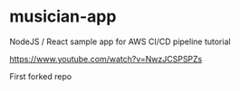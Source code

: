 # musician-app
NodeJS / React sample app for AWS CI/CD pipeline tutorial

https://www.youtube.com/watch?v=NwzJCSPSPZs

First forked repo
